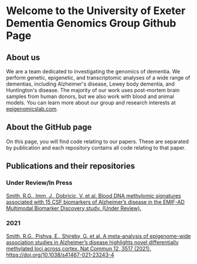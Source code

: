 # Welcome to the University of Exeter Dementia Genomics Group Github Page

## About us
We are a team dedicated to investigating the genomics of dementia. We perform genetic, epigenetic, and transcriptomic analyses of a wide range of dementias, including Alzheimer's disease, Lewey body dementia, and Huntington's disease. The majority of our work uses post-mortem brain samples from human donors, but we also work with blood and animal models. You can learn more about our group and research interests at <a href="epigenomicslab.com" target="_blank">epigenomicslab.com</a>.

## About the GitHub page
On this page, you will find code relating to our papers. These are separated by publication and each repository contains all code relating to that paper.

## Publications and their repositories

### Under Review/In Press
<a href="https://github.com/UoE-Dementia-Genomics/EMIF_Biomarkers_Methylation">Smith, R.G., Imm, J., Dobricic, V. et al. Blood DNA methylomic signatures associated with 15 CSF biomarkers of Alzheimer’s disease in the EMIF-AD Multimodal Biomarker Discovery study. (Under Review).</a>

### 2021
<a href= "https://github.com/UoE-Dementia-Genomics/Meta-analysis-Smith">Smith, R.G., Pishva, E., Shireby, G. et al. A meta-analysis of epigenome-wide association studies in Alzheimer’s disease highlights novel differentially methylated loci across cortex. Nat Commun 12, 3517 (2021). https://doi.org/10.1038/s41467-021-23243-4</a>
